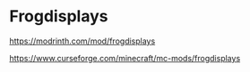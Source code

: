 # Frogdisplays

https://modrinth.com/mod/frogdisplays

https://www.curseforge.com/minecraft/mc-mods/frogdisplays
